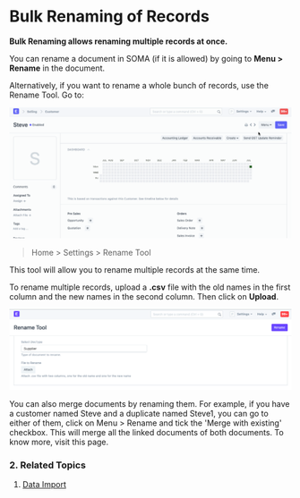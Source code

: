 
# Bulk Renaming of Records


**Bulk Renaming allows renaming multiple records at once.**


You can rename a document in SOMA (if it is allowed) by going to **Menu > Rename** in the document.


Alternatively, if you want to rename a whole bunch of records, use the Rename Tool. Go to:


![Renaming a document](/files/renaming-a-document.gif)



> 
> Home > Settings > Rename Tool
> 
> 
> 


This tool will allow you to rename multiple records at the same time.


To rename multiple records, upload a **.csv** file with the old names in the first column and the new names in the second column. Then click on **Upload**.


![Bulk Rename](/files/rename-tool.png)


You can also merge documents by renaming them. For example, if you have a customer named Steve and a duplicate named Steve1, you can go to either of them, click on Menu > Rename and tick the 'Merge with existing' checkbox. This will merge all the linked documents of both documents. To know more, visit this page.


### 2. Related Topics


1. [Data Import](/docs/en/setting-up/data/data-import)


